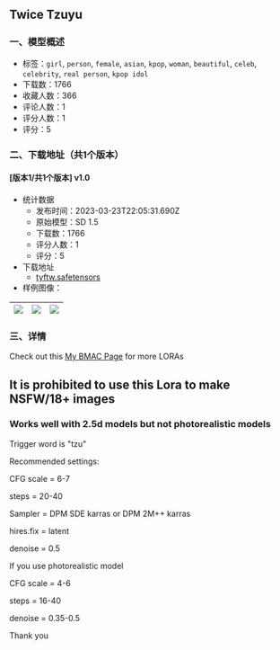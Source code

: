 ## Twice Tzuyu
### 一、模型概述

- 标签：`girl`, `person`, `female`, `asian`, `kpop`, `woman`, `beautiful`, `celeb`, `celebrity`, `real person`, `kpop idol`
- 下载数：1766
- 收藏人数：366
- 评论人数：1
- 评分人数：1
- 评分：5

### 二、下载地址（共1个版本）

#### [版本1/共1个版本] v1.0

- 统计数据
  - 发布时间：2023-03-23T22:05:31.690Z
  - 原始模型：SD 1.5
  - 下载数：1766
  - 评分人数：1
  - 评分：5
- 下载地址
  - [tyftw.safetensors](https://civitai.com/api/download/models/27689)
- 样例图像：

| <img src="https://image.civitai.com/xG1nkqKTMzGDvpLrqFT7WA/5834a2d9-f717-405e-f740-52ead6119500/width=450/305143.jpeg" /> | <img src="https://image.civitai.com/xG1nkqKTMzGDvpLrqFT7WA/93ebb41b-ae75-43e3-bf29-f434e6724a00/width=450/305146.jpeg" /> | <img src="https://image.civitai.com/xG1nkqKTMzGDvpLrqFT7WA/195b92dc-bac9-4d16-2330-7091ad2f3700/width=450/305144.jpeg" /> |
| ---- | ---- | ---- |


### 三、详情
<p>Check out this <a target="_blank" rel="ugc" href="https://www.buymeacoffee.com/fingertwist">My BMAC Page</a> for more LORAs</p><h2><strong>It is prohibited to use this Lora to make NSFW/18+ images</strong></h2><h3>Works well with 2.5d models but not photorealistic models</h3><p>Trigger word is "tzu"</p><p>Recommended settings:</p><p>CFG scale = 6-7</p><p>steps = 20-40</p><p>Sampler = DPM SDE karras or DPM 2M++ karras</p><p>hires.fix = latent</p><p>denoise = 0.5</p><p></p><p>If you use photorealistic model</p><p>CFG scale = 4-6</p><p>steps = 16-40</p><p>denoise = 0.35-0.5</p><p></p><p>Thank you</p><p></p><p></p>